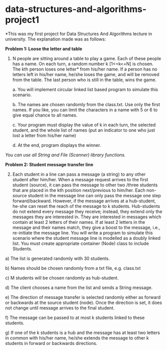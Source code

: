 # data-structures-and-algorithms-project1


*This was my first project for Data Structures And Algorithms lecture in university. The explanation made was as follows:


**Problem 1: Loose the letter and table**

  1. N people are sitting around a table to play a game. Each of these people has a name. On each turn,
     a random number k [1<=k<=N] is chosen. The kth person loses one letter* from his/her name. 
     If a person has no letters left in his/her name, he/she loses the game, and will be removed from 
     the table. The last person who is still in the table, wins the game. 
     
        a. You will implement circular linked list based program to simulate this scenario. 
        
        b. The names are chosen randomly from the class.txt. Use only the first names. If you like,
           you can limit the characters in a name with 5 or 6 to give equal chance to all names. 
           
        c. Your program must display the value of k in each turn, the selected student, and the 
           whole list of names (put an indicator to one who just lost a letter from his/her name)
           
        d. At the end, program displays the winner. 
        
*You can use all String and File (Scanner) library functions.* 


**Problem 2: Student message transfer line**

  2. Each student in a line can pass a message (a string) to any other student after him/her. When a 
     message request arrives to the first student (source), it can pass the message to other two /three 
     students that are placed in the kth position next/previous to him/her. Each non-source student 
     in the message line can only pass the message one step forward/backward. However, if the message 
     arrives at a hub-student, he-she can reset the reach of the message to k students. Hub-students do 
     not extend every message they receive; instead, they extend only the messages they are interested 
     in. They are interested in messages which contain at least 2 letters of their names. If at least 2 
     letters in the message and their names match, they give a boost to the message, i.e., re-initiate the 
     message line. You will write a program to simulate this scenario where the student message line is 
     modelled as a doubly linked list. You must create appropriate container (Node) class to include 
     Students. 
     
     
a) The list is generated randomly with 30 students. 

b) Names should be chosen randomly from a txt file, e.g. class.txt

c) M students will be chosen randomly as hub-student. 

d) The client chooses a name from the list and sends a String message.

e) The direction of message transfer is selected randomly either as forward or backwards at the source 
student (node). Once the direction is set, it does not change until message arrives to the final 
student.

f) The message can be passed to at most k students linked to these students. 

g) If one of the k students is a hub and the message has at least two letters in common with his/her 
name, he/she extends the message to other k students in forward or backwards directions. 
